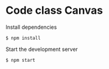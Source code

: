 # Code class Canvas

Install dependencies

`
$ npm install
`

Start the development server

`
$ npm start
`